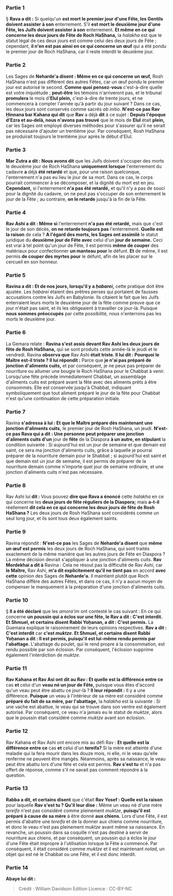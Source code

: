
### Partie 1
§ <b>Rava a dit :</b> Si quelqu'un <b>est mort le premier jour d'une Fête, les Gentils doivent assister à son</b> enterrement. S'il <b>est mort le deuxième jour d'une Fête, les Juifs doivent assister à son</b> enterrement. <b>Et même en ce qui concerne les deux jours de Fête de Roch HaShana,</b> la <i>halakha</i> est que le statut légal de ces deux jours est comme celui des deux jours de Fête ; cependant, <b>il n'en est pas ainsi en ce qui concerne un œuf</b> qui a été pondu le premier jour de Roch HaShana, car il reste interdit le deuxième jour.

### Partie 2
Les Sages de <b>Neharde'a disent : Même en ce qui concerne un œuf,</b> Rosh HaShana n'est pas différent des autres Fêtes, car un œuf pondu le premier jour est autorisé le second. <b>Comme quoi pensez-vous</b> c'est-à-dire quelle est votre inquiétude ; <b>peut-être</b> les témoins n'arriveront pas, et le tribunal <b>promulera</b> le mois d'<b>Elul plein,</b> c'est-à-dire de trente jours, et ne commencera à compter l'année qu'à partir du jour suivant ? Dans ce cas, les deux jours sont conservés comme sacrés <i>ab initio</i>. <b>N'est-ce pas Rav Ḥinnana bar Kahana qui dit</b> que <b>Rav</b> a déjà <b>dit</b> à ce sujet : <b>Depuis l'époque d'Ezra et au-delà, nous n'avons pas trouvé</b> que le mois de <b>Elul</b> était <b>plein,</b> car les Sages ont employé diverses méthodes pour s'assurer qu'il ne serait pas nécessaire d'ajouter un trentième jour. Par conséquent, Rosh HaShana se produirait toujours le trentième jour après le début d'Elul.

### Partie 3
<b>Mar Zutra a dit : Nous avons dit</b> que les Juifs doivent s'occuper des morts le deuxième jour de Roch HaShana <b>uniquement lorsque</b> l'enterrement du cadavre <b>a</b> déjà <b>été retardé</b> et que, pour une raison quelconque, l'enterrement n'a pas eu lieu le jour de sa mort. Dans ce cas, le corps pourrait commencer à se décomposer, et la dignité du mort est en jeu. <b>Cependant,</b> si l'enterrement <b>n'a pas été retardé,</b> et qu'il n'y a pas de souci pour la dignité du cadavre, on ne peut pas s'occuper de son enterrement le jour de la Fête ; au contraire, <b>on le retarde</b> jusqu'à la fin de la Fête.

### Partie 4
<b>Rav Ashi a dit : Même si</b> l'enterrement <b>n'a pas été retardé,</b> mais que c'est le jour de son décès, <b>on ne retarde toujours pas</b> l'enterrement. <b>Quelle est la raison</b> de cela ? <b>A l'égard des morts, les Sages ont assimilé</b> le statut juridique du <b>deuxième jour de Fête avec</b> celui d'un <b>jour de semaine.</b> Ceci est vrai à tel point qu'un jour de Fête, il est permis <b>même de couper</b> des matériaux pour confectionner <b>un manteau pour</b> le défunt. <b>Et</b> de même, il est permis <b>de couper des myrtes pour</b> le défunt, afin de les placer sur le cercueil en son honneur.

### Partie 5
<b>Ravina a dit : Et de nos jours, lorsqu'il y a <i>ḥabarei</i>,</b> cette pratique doit être ajustée. Les <i>ḥabarei</i> étaient des prêtres perses qui portaient de fausses accusations contre les Juifs en Babylonie. Ils citaient le fait que les Juifs enterraient leurs morts le deuxième jour de la fête comme preuve que ce jour n'était pas saint, et ils les obligeaient à travailler ce jour-là. Puisque <b>nous sommes préoccupés</b> par cette possibilité, nous n'enterrons pas les morts le deuxième jour.

### Partie 6
La Gemara relate : <b>Ravina s'est assis devant Rav Ashi les deux jours de fête de Rosh HaShana,</b> qui se sont produits cette année-là le jeudi et le vendredi. Ravina <b>observa que</b> Rav Ashi <b>était triste. Il lui dit : Pourquoi le Maître est-il triste ? Il lui répondit :</b> Parce que <b>je n'ai pas préparé de jonction d'aliments cuits,</b> et par conséquent, je ne peux pas préparer de nourriture ou allumer une bougie le Roch HaShana pour le Chabbat à venir. Lorsqu'une fête précède immédiatement Chabbat, un assemblage d'aliments cuits est préparé avant la fête avec des aliments prêts à être consommés. Elle est conservée jusqu'à Chabbat, indiquant symboliquement que tout aliment préparé le jour de la fête pour Chabbat n'est qu'une continuation de cette préparation initiale.

### Partie 7
Ravina <b>s'adressa à lui : Et que le Maître prépare dès maintenant une jonction d'aliments cuits,</b> le premier jour de Rosh HaShana, un jeudi. <b>N'est-ce pas Rava qui a dit : Une personne peut préparer une jonction d'aliments cuits d'un</b> jour de <b>fête</b> de la Diaspora <b>à un autre, en stipulant</b> la condition suivante : Si aujourd'hui est un jour de semaine et que demain est saint, ce sera ma jonction d'aliments cuits, grâce à laquelle je pourrai préparer de la nourriture demain pour le Shabbat ; si aujourd'hui est saint et que demain est un jour de semaine, il est permis de préparer de la nourriture demain comme n'importe quel jour de semaine ordinaire, et une jonction d'aliments cuits n'est pas nécessaire.

### Partie 8
Rav Ashi lui <b>dit : </b> Vous pouvez <b>dire que Rava a énoncé</b> cette <i>halakha</i> en ce qui concerne les <b>deux jours de fête réguliers de la Diaspora;</b> mais <b>a-t-il</b> réellement <b>dit cela en ce qui concerne les deux jours de fête de Rosh HaShana ?</b> Les deux jours de Rosh HaShana sont considérés comme un seul long jour, et ils sont tous deux également saints.

### Partie 9
Ravina répondit : <b>N'est-ce pas</b> les Sages de <b>Neharde'a disent</b> que <b>même un œuf est permis</b> les deux jours de Roch HaShana, qui sont traités exactement de la même manière que les autres jours de Fête en Diaspora ? La même décision devrait s'appliquer à une jonction d'aliments cuits. <b>Rav Mordekhai a dit à</b> Ravina : Cela ne résout pas la difficulté de Rav Ashi, car <b>le Maître,</b> Rav Ashi, <b>m'a dit explicitement qu'il ne tient pas</b> en accord <b>avec cette</b> opinion des Sages de <b>Neharde'a.</b> Il maintient plutôt que Roch HaShana diffère des autres Fêtes, et dans ce cas, il n'y a aucun moyen de compenser le manquement à la préparation d'une jonction d'aliments cuits.

### Partie 10
§ <b>Il a été déclaré</b> que les <i>amora'im</i> ont contesté le cas suivant : En ce qui concerne <b>un poussin qui a éclos sur une fête, le Rav a dit : C'est interdit. Et Shmuel, et certains disent Rabbi Yoḥanan, a dit : C'est permis.</b> La Guemara explique le raisonnement de leurs opinions respectives. <b>Rav a dit : C'est interdit</b> car <b>c'est <i>muktze</i>. Et Shmuel, et certains disent Rabbi Yoḥanan a dit : Il est permis, puisqu'il est lui-même rendu permis par l'abattage.</b> L'abattage du poulet, qui le rend propre à la consommation, est rendu possible par son éclosion. Par conséquent, l'éclosion supprime également l'interdiction de <i>muktze</i>.

### Partie 11
<b>Rav Kahana et Rav Asi ont dit au Rav : Et quelle est la différence entre ce</b> cas <b>et</b> celui d'un <b>veau né un jour de Fête,</b> puisque vous êtes d'accord qu'un veau peut être abattu ce jour-là ? <b>Il leur répondit :</b> Il y a une différence. <b>Puisque</b> un veau à l'intérieur de sa mère est considéré comme <b>préparé du fait de sa mère, par l'abattage,</b> la <i>halakha</i> est la suivante : Si une vache est abattue, le veau qui se trouve dans son ventre est également autorisé. Par conséquent, ce veau n'a jamais eu le statut de <i>muktze</i>, alors que le poussin était considéré comme <i>muktze</i> avant son éclosion.

### Partie 12
Rav Kahana et Rav Ashi ont encore mis au défi Rav : <b>Et quelle est la différence entre ce</b> cas <b>et</b> celui d'un <b>tereifa</i>?</b> Si la mère est atteinte d'une maladie qui la fera mourir dans les douze mois, ni elle, ni le veau qu'elle renferme ne peuvent être mangés. Néanmoins, après sa naissance, le veau peut être abattu lors d'une fête et cela est permis. <b>Rav s'est tu</b> et n'a pas offert de réponse, comme s'il ne savait pas comment répondre à la question.

### Partie 13
<b>Rabba a dit, et certains disent</b> que c'était <b>Rav Yosef : Quelle est la raison</b> pour laquelle <b>Rav s'est tu ? Qu'il leur dise :</b> Même un veau né d'une mère <i>tereifa</i> n'est pas considéré comme pleinement <i>muktze</i>, <b>puisqu'il est préparé à cause de sa mère</b> à être donné <b>aux chiens.</b> Lors d'une Fête, il est permis d'abattre une <i>tereifa</i> et de la donner aux chiens comme nourriture, et donc le veau n'est pas pleinement <i>muktze</i> avant même sa naissance. En revanche, un poussin dans sa coquille n'est pas destiné à servir de nourriture aux chiens, et par conséquent, un poussin qui a éclos le jour d'une Fête était impropre à l'utilisation lorsque la Fête a commencé. Par conséquent, il était considéré comme <i>muktze</i> et il est maintenant <i>nolad</i>, un objet qui est né le Chabbat ou une Fête, et il est donc interdit.

### Partie 14
<b>Abaye lui dit :</b>

>Crédit : William Davidson Edition
>Licence : CC-BY-NC